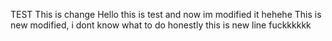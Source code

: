 TEST
This is change
Hello this is test and now im modified it hehehe
This is new modified, i dont know what to do honestly
this is new line fuckkkkkk
